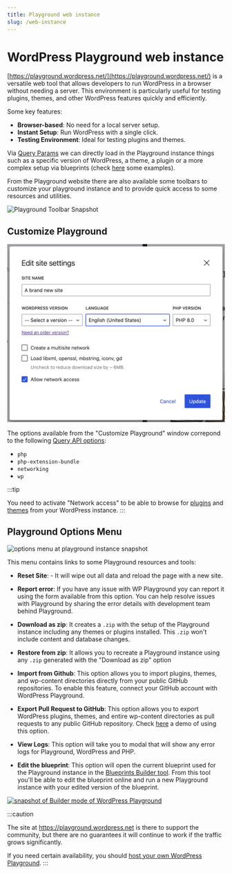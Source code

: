 ```yaml
---
title: Playground web instance
slug: /web-instance
---
```


# WordPress Playground web instance

[https://playground.wordpress.net/](https://playground.wordpress.net/) is a versatile web tool that allows developers to run WordPress in a browser without needing a server. This environment is particularly useful for testing plugins, themes, and other WordPress features quickly and efficiently.

Some key features:

-   **Browser-based**: No need for a local server setup.
-   **Instant Setup**: Run WordPress with a single click.
-   **Testing Environment**: Ideal for testing plugins and themes.

Via [Query Params](/developers/apis/query-api/) we can directly load in the Playground instance things such as a specific version of WordPress, a theme, a plugin or a more complex setup via blueprints (check [here](/quick-start-guide#try-a-block-a-theme-or-a-plugin) some examples).

From the Playground website there are also available some toolbars to customize your playground instance and to provide quick access to some resources and utilities.

![Playground Toolbar Snapshot](./_assets/toolbar.png)

## Customize Playground

![snapshot of customize playground window at playground instance](./_assets/customize-playground.png)

The options available from the "Customize Playground" window correpond to the following [Query API options](/developers/apis/query-api#available-options):

-   `php`
-   `php-extension-bundle`
-   `networking`
-   `wp`

:::tip

You need to activate "Network access" to be able to browse for [plugins](https://w.org/plugins) and [themes](https://w.org/themes) from your WordPress instance.
:::

## Playground Options Menu

![options menu at playground instance snapshot](./_assets/options.png)

This menu contains links to some Playground resources and tools:

-   **Reset Site**: - It will wipe out all data and reload the page with a new site.
-   **Report error**: If you have any issue with WP Playground yoy can report it using the form available from this option. You can help resolve issues with Playground by sharing the error details with development team behind Playground.
-   **Download as zip**: It creates a `.zip` with the setup of the Playground instance including any themes or plugins installed. This `.zip` won't include content and database changes.
-   **Restore from zip**: It allows you to recreate a Playground instance using any `.zip` generated with the "Download as zip" option
-   **Import from Github**: This option allows you to import plugins, themes, and wp-content directories directly from your public GitHub repositories. To enable this feature, connect your GitHub account with WordPress Playground.

-   **Export Pull Request to GitHub**: This option allows you to export WordPress plugins, themes, and entire wp-content directories as pull requests to any public GitHub repository. Check [here](https://www.youtube.com/watch?v=gKrij8V3nK0&t=2488s) a demo of using this option.

-   **View Logs**: This option will take you to modal that will show any error logs for Playground, WordPress and PHP.

-   **Edit the blueprint**: This option will open the current blueprint used for the Playground instance in the [Blueprints Builder tool](https://playground.wordpress.net/builder/builder.html). From this tool you'll be able to edit the blueprint online and run a new Playground instance with your edited version of the blueprint.

<span id="edit-the-blueprint"></span>

[![snapshot of Builder mode of WordPress Playground](./_assets/builder-mode.png)](https://playground.wordpress.net/builder/builder.html)

:::caution

The site at https://playground.wordpress.net is there to support the community, but there are no guarantees it will continue to work if the traffic grows significantly.

If you need certain availability, you should [host your own WordPress Playground](/developers/architecture/host-your-own-playground).
:::
